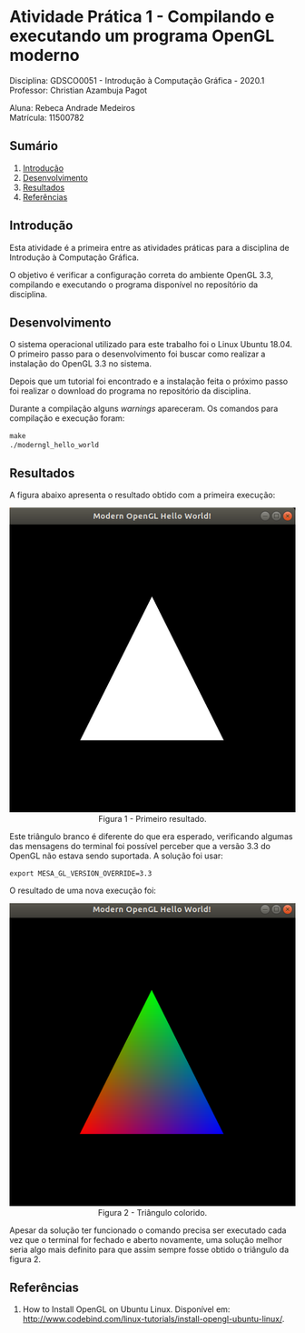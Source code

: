 # Atividade Prática 1 - Compilando e executando um programa OpenGL moderno

Disciplina: GDSCO0051 - Introdução à Computação Gráfica - 2020.1 <br />
Professor: Christian Azambuja Pagot

Aluna: Rebeca Andrade Medeiros <br />
Matrícula: 11500782

## Sumário

1. [Introdução](https://github.com/rebecamedeiros/icg/blob/main/Atividade_1/Atividade_1.md#introdu%C3%A7%C3%A3o)
2. [Desenvolvimento](https://github.com/rebecamedeiros/icg/blob/main/Atividade_1/Atividade_1.md#desenvolvimento)
3. [Resultados](https://github.com/rebecamedeiros/icg/blob/main/Atividade_1/Atividade_1.md#resultados)
4. [Referências](https://github.com/rebecamedeiros/icg/blob/main/Atividade_1/Atividade_1.md#refer%C3%AAncias-bibliogr%C3%A1ficas)

## Introdução

Esta atividade é a primeira entre as atividades práticas para a disciplina de Introdução à Computação Gráfica. <br />

O objetivo é verificar a configuração correta do ambiente OpenGL 3.3, compilando e executando o programa disponível no reposítório da disciplina. <br />

## Desenvolvimento 

O sistema operacional utilizado para este trabalho foi o Linux Ubuntu 18.04. O primeiro passo para o desenvolvimento foi buscar como realizar a instalação do OpenGL 3.3 no sistema. <br/>

Depois que um tutorial foi encontrado e a instalação feita o próximo passo foi realizar o download do programa no repositório da disciplina. <br />

Durante a compilação alguns *warnings* apareceram. Os comandos para compilação e execução foram:

```
make
./moderngl_hello_world 
```

## Resultados

A figura abaixo apresenta o resultado obtido com a primeira execução:

<p align="center">
  <img src="https://raw.githubusercontent.com/rebecamedeiros/icg/main/Atividade_1/Figuras/figura1.png" /> <br />
  Figura 1 - Primeiro resultado.
</p>

Este triângulo branco é diferente do que era esperado, verificando algumas das mensagens do terminal foi possível perceber que a versão 3.3 do OpenGL não estava sendo suportada. A solução foi usar:
```
export MESA_GL_VERSION_OVERRIDE=3.3
```
O resultado de uma nova execução foi:

<p align="center">
  <img src="https://raw.githubusercontent.com/rebecamedeiros/icg/main/Atividade_1/Figuras/figura2.png" /> <br />
  Figura 2 - Triângulo colorido.
</p>

Apesar da solução ter funcionado o comando precisa ser executado cada vez que o terminal for fechado e aberto novamente, uma solução melhor seria algo mais definito para que assim sempre fosse obtido o triângulo da figura 2. 

## Referências
1. How to Install OpenGL on Ubuntu Linux. Disponível em: <http://www.codebind.com/linux-tutorials/install-opengl-ubuntu-linux/>.
